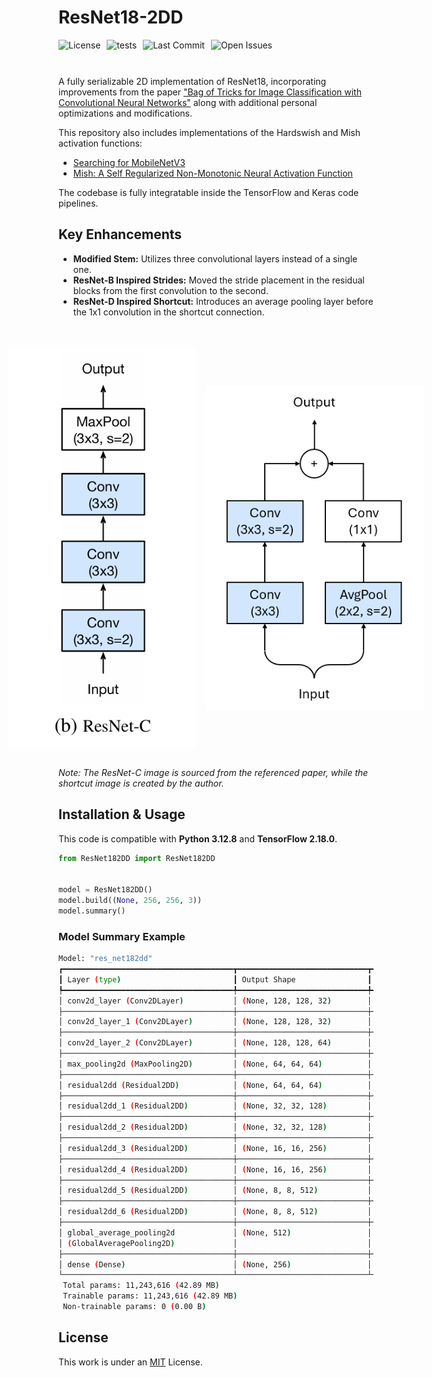 # ResNet18-2DD
<div style="display: flex; gap: 10px; flex-wrap: wrap; margin-bottom: 10px;">
    <img src="https://img.shields.io/github/license/AliKHaliliT/ResNet18-2DD" alt="License">
    <img src="https://github.com/AliKHaliliT/ResNet18-2DD/actions/workflows/tests.yml/badge.svg" alt="tests">
    <img src="https://img.shields.io/github/last-commit/AliKHaliliT/ResNet18-2DD" alt="Last Commit">
    <img src="https://img.shields.io/github/issues/AliKHaliliT/ResNet18-2DD" alt="Open Issues">
</div>
<br/>

A fully serializable 2D implementation of ResNet18, incorporating improvements from the paper ["Bag of Tricks for Image Classification with Convolutional Neural Networks"](https://arxiv.org/abs/1812.01187) along with additional personal optimizations and modifications.

This repository also includes implementations of the Hardswish and Mish activation functions:

- [Searching for MobileNetV3](https://arxiv.org/abs/1905.02244)
- [Mish: A Self Regularized Non-Monotonic Neural Activation Function](https://arxiv.org/abs/1908.08681)

The codebase is fully integratable inside the TensorFlow and Keras code pipelines.

## Key Enhancements
- **Modified Stem:** Utilizes three convolutional layers instead of a single one.
- **ResNet-B Inspired Strides:** Moved the stride placement in the residual blocks from the first convolution to the second.
- **ResNet-D Inspired Shortcut:** Introduces an average pooling layer before the 1x1 convolution in the shortcut connection.

<br/>
<br/>
<div align="center" style="display: flex; justify-content: center; align-items: center;">
    <img src="util_resources/readme/resnet_c.png" alt="ResNet-C image from the paper" style="width:300px; height:auto; margin-right: 16px;">
    <img src="util_resources/readme/shortcut.png" alt="Shortcut image by author" style="width:350px; height:auto;">
</div>
<br/>

*Note: The ResNet-C image is sourced from the referenced paper, while the shortcut image is created by the author.*

## Installation & Usage
This code is compatible with **Python 3.12.8** and **TensorFlow 2.18.0**.

```python
from ResNet182DD import ResNet182DD


model = ResNet182DD()
model.build((None, 256, 256, 3))
model.summary()
```

### Model Summary Example
```bash
Model: "res_net182dd"
┏━━━━━━━━━━━━━━━━━━━━━━━━━━━━━━━━━━━━━━┳━━━━━━━━━━━━━━━━━━━━━━━━━━━━━┳━━━━━━━━━━━━━━━━━┓
┃ Layer (type)                         ┃ Output Shape                ┃         Param # ┃
┡━━━━━━━━━━━━━━━━━━━━━━━━━━━━━━━━━━━━━━╇━━━━━━━━━━━━━━━━━━━━━━━━━━━━━╇━━━━━━━━━━━━━━━━━┩
│ conv2d_layer (Conv2DLayer)           │ (None, 128, 128, 32)        │             864 │
├──────────────────────────────────────┼─────────────────────────────┼─────────────────┤
│ conv2d_layer_1 (Conv2DLayer)         │ (None, 128, 128, 32)        │           9,216 │
├──────────────────────────────────────┼─────────────────────────────┼─────────────────┤
│ conv2d_layer_2 (Conv2DLayer)         │ (None, 128, 128, 64)        │          18,432 │
├──────────────────────────────────────┼─────────────────────────────┼─────────────────┤
│ max_pooling2d (MaxPooling2D)         │ (None, 64, 64, 64)          │               0 │
├──────────────────────────────────────┼─────────────────────────────┼─────────────────┤
│ residual2dd (Residual2DD)            │ (None, 64, 64, 64)          │          73,728 │
├──────────────────────────────────────┼─────────────────────────────┼─────────────────┤
│ residual2dd_1 (Residual2DD)          │ (None, 32, 32, 128)         │         229,376 │
├──────────────────────────────────────┼─────────────────────────────┼─────────────────┤
│ residual2dd_2 (Residual2DD)          │ (None, 32, 32, 128)         │         294,912 │
├──────────────────────────────────────┼─────────────────────────────┼─────────────────┤
│ residual2dd_3 (Residual2DD)          │ (None, 16, 16, 256)         │         917,504 │
├──────────────────────────────────────┼─────────────────────────────┼─────────────────┤
│ residual2dd_4 (Residual2DD)          │ (None, 16, 16, 256)         │       1,179,648 │
├──────────────────────────────────────┼─────────────────────────────┼─────────────────┤
│ residual2dd_5 (Residual2DD)          │ (None, 8, 8, 512)           │       3,670,016 │
├──────────────────────────────────────┼─────────────────────────────┼─────────────────┤
│ residual2dd_6 (Residual2DD)          │ (None, 8, 8, 512)           │       4,718,592 │
├──────────────────────────────────────┼─────────────────────────────┼─────────────────┤
│ global_average_pooling2d             │ (None, 512)                 │               0 │
│ (GlobalAveragePooling2D)             │                             │                 │
├──────────────────────────────────────┼─────────────────────────────┼─────────────────┤
│ dense (Dense)                        │ (None, 256)                 │         131,328 │
└──────────────────────────────────────┴─────────────────────────────┴─────────────────┘
 Total params: 11,243,616 (42.89 MB)
 Trainable params: 11,243,616 (42.89 MB)
 Non-trainable params: 0 (0.00 B)
```

## License
This work is under an [MIT](https://choosealicense.com/licenses/mit/) License.